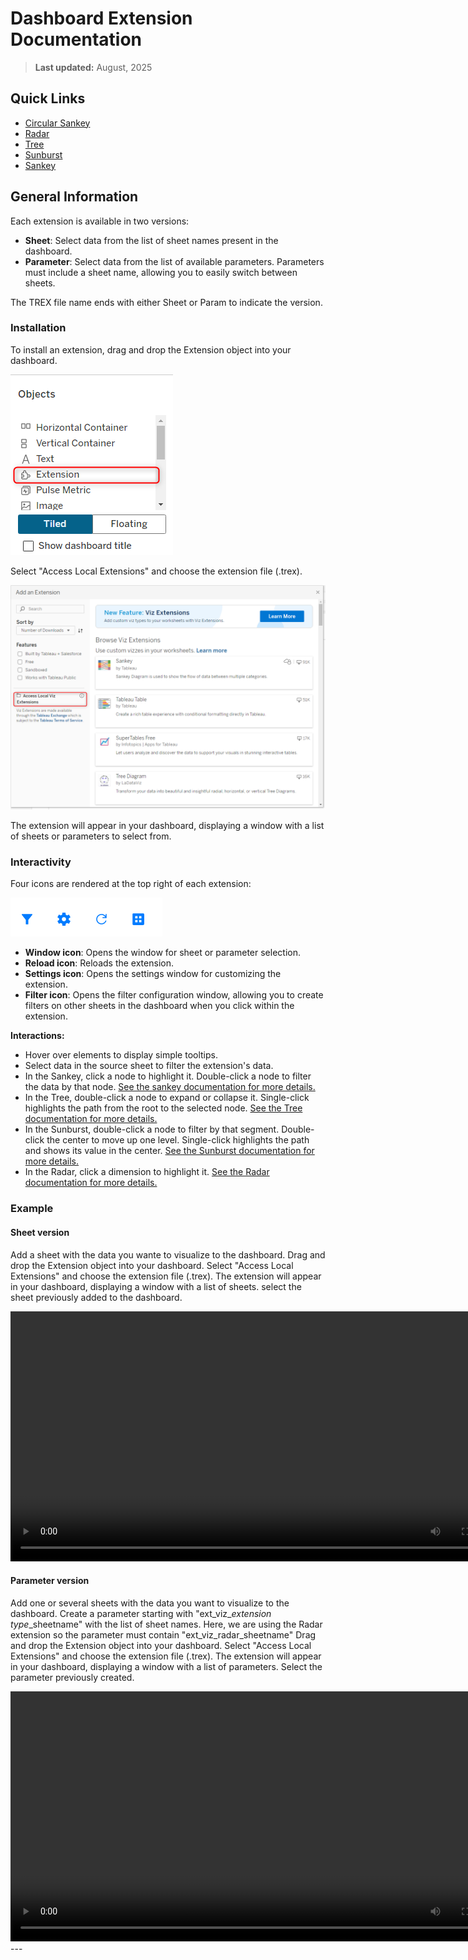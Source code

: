 

# Dashboard Extension Documentation

> **Last updated:** August, 2025

## Quick Links

- [Circular Sankey](Documentation-Circular-Sankey.md)
- [Radar](Documentation-Radar.md)
- [Tree](Documentation-Tree.md)
- [Sunburst](Documentation-Sunburst.md)
- [Sankey](Documentation-Sankey.md)

## General Information

Each extension is available in two versions:

- **Sheet**: Select data from the list of sheet names present in the dashboard.
- **Parameter**: Select data from the list of available parameters. Parameters must include a sheet name, allowing you to easily switch between sheets.

The TREX file name ends with either Sheet or Param to indicate the version.


### Installation

To install an extension, drag and drop the Extension object into your dashboard.

<img src="./Media/extensions.png" alt="dashboard object image" />

Select "Access Local Extensions" and choose the extension file (.trex). 

<img src="./Media/access_local_extension.png" alt="access local extensions" />
 
The extension will appear in your dashboard, displaying a window with a list of sheets or parameters to select from.

### Interactivity

Four icons are rendered at the top right of each extension:

<img src="./Media/icons.png" alt="screenshot of the extensions icons" />

- **Window icon**: Opens the window for sheet or parameter selection.
- **Reload icon**: Reloads the extension.
- **Settings icon**: Opens the settings window for customizing the extension.
- **Filter icon**: Opens the filter configuration window, allowing you to create filters on other sheets in the dashboard when you click within the extension.

**Interactions:**

- Hover over elements to display simple tooltips.
- Select data in the source sheet to filter the extension's data.
- In the Sankey, click a node to highlight it. Double-click a node to filter the data by that node. [See the sankey documentation for more details.](Documentation-Sankey.md)
- In the Tree, double-click a node to expand or collapse it. Single-click highlights the path from the root to the selected node. [See the Tree documentation for more details.](Documentation-Tree.md)
- In the Sunburst, double-click a node to filter by that segment. Double-click the center to move up one level. Single-click highlights the path and shows its value in the center. [See the Sunburst documentation for more details.](Documentation-Sunburst.md)
- In the Radar, click a dimension to highlight it. [See the Radar documentation for more details.](Documentation-Radar.md)



### Example

#### Sheet version 

Add a sheet with the data you wante to visualize to the dashboard. Drag and drop the Extension object into your dashboard. Select "Access Local Extensions" and choose the extension file (.trex). The extension will appear in your dashboard, displaying a window with a list of sheets. select the sheet previously added to the dashboard.

<video src="./Media/radar-display.mp4" controls width="800">
  Your browser does not support the video tag.
</video>


#### Parameter version

Add one or several sheets with the data you want to visualize to the dashboard. Create a parameter starting with "ext_viz_*extension type*_sheetname" with the list of sheet names. Here, we are using the Radar extension so the parameter must contain "ext_viz_radar_sheetname" Drag and drop the Extension object into your dashboard. Select "Access Local Extensions" and choose the extension file (.trex). The extension will appear in your dashboard, displaying a window with a list of parameters. Select the parameter previously created.

<video src="./Media/extensions-parameter.mp4" controls width="800">
  Your browser does not support the video tag.
</video>
---
